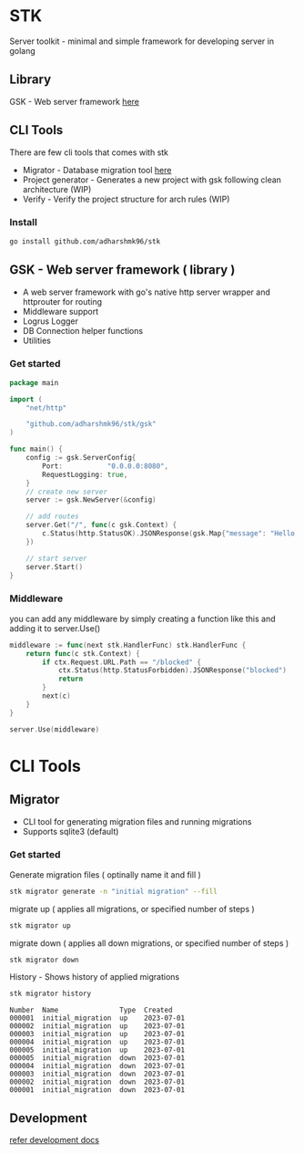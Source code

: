 # STK

Server toolkit - minimal and simple framework for developing server in golang

## Library

GSK - Web server framework [here](#gsk---web-server-framework--library-)

## CLI Tools

There are few cli tools that comes with stk
- Migrator - Database migration tool [here](#migrator)
- Project generator - Generates a new project with gsk following clean architecture (WIP)
- Verify - Verify the project structure for arch rules (WIP)

### Install
```bash
go install github.com/adharshmk96/stk
```

## GSK - Web server framework ( library )
- A web server framework with go's native http server wrapper and httprouter for routing
- Middleware support
- Logrus Logger
- DB Connection helper functions
- Utilities

### Get started

```go
package main

import (
	"net/http"

	"github.com/adharshmk96/stk/gsk"
)

func main() {
	config := gsk.ServerConfig{
		Port:           "0.0.0.0:8080",
		RequestLogging: true,
	}
	// create new server
	server := gsk.NewServer(&config)

	// add routes
	server.Get("/", func(c gsk.Context) {
		c.Status(http.StatusOK).JSONResponse(gsk.Map{"message": "Hello World"})
	})

	// start server
	server.Start()
}
```

### Middleware

you can add any middleware by simply creating a function like this and adding it to server.Use()

```go
middleware := func(next stk.HandlerFunc) stk.HandlerFunc {
	return func(c stk.Context) {
		if ctx.Request.URL.Path == "/blocked" {
  			ctx.Status(http.StatusForbidden).JSONResponse("blocked")
			return
  		}
		next(c)
	}
}

server.Use(middleware)
```

# CLI Tools

## Migrator
- CLI tool for generating migration files and running migrations
- Supports sqlite3 (default)

### Get started

Generate migration files ( optinally name it and fill )

```bash
stk migrator generate -n "initial migration" --fill
```

migrate up ( applies all migrations, or specified number of steps )

```bash
stk migrator up
```

migrate down ( applies all down migrations, or specified number of steps )

```bash
stk migrator down
```

History - Shows history of applied migrations

```bash
stk migrator history
```

```
Number  Name               Type  Created     
000001  initial_migration  up    2023-07-01  
000002  initial_migration  up    2023-07-01  
000003  initial_migration  up    2023-07-01  
000004  initial_migration  up    2023-07-01  
000005  initial_migration  up    2023-07-01  
000005  initial_migration  down  2023-07-01  
000004  initial_migration  down  2023-07-01  
000003  initial_migration  down  2023-07-01  
000002  initial_migration  down  2023-07-01  
000001  initial_migration  down  2023-07-01
```


## Development

[refer development docs](docs/development.md)